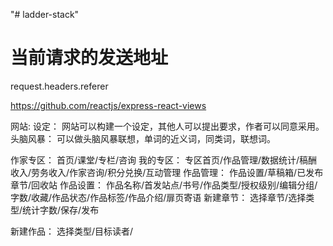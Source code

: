 "# ladder-stack" 

# 当前请求的发送地址
request.headers.referer

https://github.com/reactjs/express-react-views



网站:
设定：
网站可以构建一个设定，其他人可以提出要求，作者可以同意采用。
头脑风暴：
可以做头脑风暴联想，单词的近义词，同类词，联想词。


作家专区：
首页/课堂/专栏/咨询
我的专区：
专区首页/作品管理/数据统计/稿酬收入/劳务收入/作家咨询/积分兑换/互动管理
作品管理：
作品设置/草稿箱/已发布章节/回收站
作品设置：
作品名称/首发站点/书号/作品类型/授权级别/编辑分组/字数/收藏/作品状态/作品标签/作品介绍/扉页寄语
新建章节：
选择章节/选择类型/统计字数/保存/发布

新建作品：
选择类型/目标读者/






